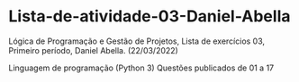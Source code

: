 # Lista-de-atividade-03-Daniel-Abella
Lógica de Programação e Gestão de Projetos, Lista de exercícios 03, Primeiro período, Daniel Abella. (22/03/2022)

Linguagem de programação (Python 3)
Questões publicados de 01 a 17
